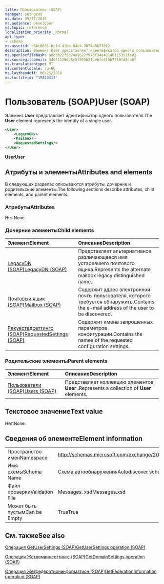 ```yaml
---
title: Пользователь (SOAP)
manager: sethgros
ms.date: 09/17/2015
ms.audience: Developer
ms.topic: reference
localization_priority: Normal
api_type:
- schema
ms.assetid: c6bc0031-bc1d-41bd-84e4-9074a5b77012
description: Элемент User представляет идентификатор одного пользователя.
ms.openlocfilehash: a8dcb22f5c74a9622f978f34e48146115351fe82
ms.sourcegitcommit: 34041125dc8c5f993b21cebfc4f8b72f0fd2cb6f
ms.translationtype: MT
ms.contentlocale: ru-RU
ms.lasthandoff: 06/25/2018
ms.locfileid: "19840411"
---
```

# <a name="user-soap"></a><span data-ttu-id="fc728-103">Пользователь (SOAP)</span><span class="sxs-lookup"><span data-stu-id="fc728-103">User (SOAP)</span></span>

<span data-ttu-id="fc728-104">Элемент **User** представляет идентификатор одного пользователя.</span><span class="sxs-lookup"><span data-stu-id="fc728-104">The **User** element represents the identity of a single user.</span></span> 
  
```XML
<User>
    <LegacyDN/>
    <Mailbox/>
    <RequestedSettings/>
</User>
```

 <span data-ttu-id="fc728-105">**User**</span><span class="sxs-lookup"><span data-stu-id="fc728-105">**User**</span></span>
## <a name="attributes-and-elements"></a><span data-ttu-id="fc728-106">Атрибуты и элементы</span><span class="sxs-lookup"><span data-stu-id="fc728-106">Attributes and elements</span></span>

<span data-ttu-id="fc728-107">В следующих разделах описываются атрибуты, дочерние и родительские элементы.</span><span class="sxs-lookup"><span data-stu-id="fc728-107">The following sections describe attributes, child elements, and parent elements.</span></span>
  
### <a name="attributes"></a><span data-ttu-id="fc728-108">Атрибуты</span><span class="sxs-lookup"><span data-stu-id="fc728-108">Attributes</span></span>

<span data-ttu-id="fc728-109">Нет.</span><span class="sxs-lookup"><span data-stu-id="fc728-109">None.</span></span>
  
### <a name="child-elements"></a><span data-ttu-id="fc728-110">Дочерние элементы</span><span class="sxs-lookup"><span data-stu-id="fc728-110">Child elements</span></span>

|<span data-ttu-id="fc728-111">**Элемент**</span><span class="sxs-lookup"><span data-stu-id="fc728-111">**Element**</span></span>|<span data-ttu-id="fc728-112">**Описание**</span><span class="sxs-lookup"><span data-stu-id="fc728-112">**Description**</span></span>|
|:-----|:-----|
|[<span data-ttu-id="fc728-113">LegacyDN (SOAP)</span><span class="sxs-lookup"><span data-stu-id="fc728-113">LegacyDN (SOAP)</span></span>](legacydn-soap.md) <br/> |<span data-ttu-id="fc728-114">Представляет альтернативное различающееся имя устаревшего почтового ящика.</span><span class="sxs-lookup"><span data-stu-id="fc728-114">Represents the alternate mailbox legacy distinguished name.</span></span>  <br/> |
|[<span data-ttu-id="fc728-115">Почтовый ящик (SOAP)</span><span class="sxs-lookup"><span data-stu-id="fc728-115">Mailbox (SOAP)</span></span>](mailbox-soap.md) <br/> |<span data-ttu-id="fc728-116">Содержит адрес электронной почты пользователя, которого требуется обнаружить.</span><span class="sxs-lookup"><span data-stu-id="fc728-116">Contains the e-mail address of the user to be discovered.</span></span>  <br/> |
|[<span data-ttu-id="fc728-117">Рекуестедсеттингс (SOAP)</span><span class="sxs-lookup"><span data-stu-id="fc728-117">RequestedSettings (SOAP)</span></span>](requestedsettings-soap.md) <br/> |<span data-ttu-id="fc728-118">Содержит имена запрошенных параметров конфигурации.</span><span class="sxs-lookup"><span data-stu-id="fc728-118">Contains the names of the requested configuration settings.</span></span>  <br/> |
   
### <a name="parent-elements"></a><span data-ttu-id="fc728-119">Родительские элементы</span><span class="sxs-lookup"><span data-stu-id="fc728-119">Parent elements</span></span>

|<span data-ttu-id="fc728-120">**Элемент**</span><span class="sxs-lookup"><span data-stu-id="fc728-120">**Element**</span></span>|<span data-ttu-id="fc728-121">**Описание**</span><span class="sxs-lookup"><span data-stu-id="fc728-121">**Description**</span></span>|
|:-----|:-----|
|[<span data-ttu-id="fc728-122">Пользователи (SOAP)</span><span class="sxs-lookup"><span data-stu-id="fc728-122">Users (SOAP)</span></span>](users-soap.md) <br/> |<span data-ttu-id="fc728-123">Представляет коллекцию элементов **User** .</span><span class="sxs-lookup"><span data-stu-id="fc728-123">Represents a collection of **User** elements.</span></span>  <br/> |
   
## <a name="text-value"></a><span data-ttu-id="fc728-124">Текстовое значение</span><span class="sxs-lookup"><span data-stu-id="fc728-124">Text value</span></span>

<span data-ttu-id="fc728-125">Нет.</span><span class="sxs-lookup"><span data-stu-id="fc728-125">None.</span></span>
  
## <a name="element-information"></a><span data-ttu-id="fc728-126">Сведения об элементе</span><span class="sxs-lookup"><span data-stu-id="fc728-126">Element information</span></span>

|||
|:-----|:-----|
|<span data-ttu-id="fc728-127">Пространство имен</span><span class="sxs-lookup"><span data-stu-id="fc728-127">Namespace</span></span>  <br/> |http://schemas.microsoft.com/exchange/2010/Autodiscover  <br/> |
|<span data-ttu-id="fc728-128">Имя схемы</span><span class="sxs-lookup"><span data-stu-id="fc728-128">Schema Name</span></span>  <br/> |<span data-ttu-id="fc728-129">Схема автообнаружения</span><span class="sxs-lookup"><span data-stu-id="fc728-129">Autodiscover schema</span></span>  <br/> |
|<span data-ttu-id="fc728-130">Файл проверки</span><span class="sxs-lookup"><span data-stu-id="fc728-130">Validation File</span></span>  <br/> |<span data-ttu-id="fc728-131">Messages. xsd</span><span class="sxs-lookup"><span data-stu-id="fc728-131">Messages.xsd</span></span>  <br/> |
|<span data-ttu-id="fc728-132">Может быть пустым</span><span class="sxs-lookup"><span data-stu-id="fc728-132">Can be Empty</span></span>  <br/> |<span data-ttu-id="fc728-133">True</span><span class="sxs-lookup"><span data-stu-id="fc728-133">True</span></span>  <br/> |
   
## <a name="see-also"></a><span data-ttu-id="fc728-134">См. также</span><span class="sxs-lookup"><span data-stu-id="fc728-134">See also</span></span>



[<span data-ttu-id="fc728-135">Операция GetUserSettings (SOAP)</span><span class="sxs-lookup"><span data-stu-id="fc728-135">GetUserSettings operation (SOAP)</span></span>](getusersettings-operation-soap.md)
  
[<span data-ttu-id="fc728-136">Операция Жетдомаинсеттингс (SOAP)</span><span class="sxs-lookup"><span data-stu-id="fc728-136">GetDomainSettings operation (SOAP)</span></span>](getdomainsettings-operation-soap.md)
  
[<span data-ttu-id="fc728-137">Операция Жетфедератионинформатион (SOAP)</span><span class="sxs-lookup"><span data-stu-id="fc728-137">GetFederationInformation operation (SOAP)</span></span>](getfederationinformation-operation-soap.md)

